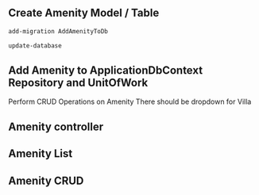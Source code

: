 ## Create Amenity Model / Table


```bash
add-migration AddAmenityToDb

update-database
```

## Add Amenity to ApplicationDbContext Repository and UnitOfWork


Perform CRUD Operations on Amenity
    There should be dropdown for Villa


## Amenity controller


## Amenity List



## Amenity CRUD
